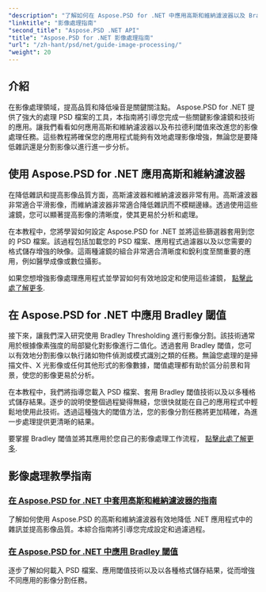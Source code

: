 ```yaml
---
"description": "了解如何在 Aspose.PSD for .NET 中應用高斯和維納濾波器以及 Bradley 閾值以實現更好的影像處理和分割。"
"linktitle": "影像處理指南"
"second_title": "Aspose.PSD .NET API"
"title": "Aspose.PSD for .NET 影像處理指南"
"url": "/zh-hant/psd/net/guide-image-processing/"
"weight": 20
---
```


## 介紹

在影像處理領域，提高品質和降低噪音是關鍵關注點。 Aspose.PSD for .NET 提供了強大的處理 PSD 檔案的工具，本指南將引導您完成一些關鍵影像濾鏡和技術的應用。讓我們看看如何應用高斯和維納濾波器以及布拉德利閾值來改進您的影像處理任務。這些教程將確保您的應用程式能夠有效地處理影像增強，無論您是要降低雜訊還是分割影像以進行進一步分析。

## 使用 Aspose.PSD for .NET 應用高斯和維納濾波器

在降低雜訊和提高影像品質方面，高斯濾波器和維納濾波器非常有用。高斯濾波器非常適合平滑影像，而維納濾波器非常適合降低雜訊而不模糊邊緣。透過使用這些濾鏡，您可以顯著提高影像的清晰度，使其更易於分析和處理。

在本教程中，您將學習如何設定 Aspose.PSD for .NET 並將這些篩選器套用到您的 PSD 檔案。該過程包括加載您的 PSD 檔案、應用程式過濾器以及以您需要的格式儲存增強的映像。這兩種濾鏡的組合非常適合清晰度和銳利度至關重要的應用，例如醫學成像或數位攝影。

如果您想增強影像處理應用程式並學習如何有效地設定和使用這些濾鏡， [點擊此處了解更多](./guide-to-apply-gaussian-wiener-filters/).

## 在 Aspose.PSD for .NET 中應用 Bradley 閾值

接下來，讓我們深入研究使用 Bradley Thresholding 進行影像分割。該技術通常用於根據像素強度的局部變化對影像進行二值化。透過套用 Bradley 閾值，您可以有效地分割影像以執行諸如物件偵測或模式識別之類的任務。無論您處理的是掃描文件、X 光影像或任何其他形式的影像數據，閾值處理都有助於區分前景和背景，使您的影像更易於分析。

在本教程中，我們將指導您載入 PSD 檔案、套用 Bradley 閾值技術以及以多種格式儲存結果。逐步的說明使整個過程變得無縫，您很快就能在自己的應用程式中輕鬆地使用此技術。透過這種強大的閾值方法，您的影像分割任務將更加精確，為進一步處理提供更清晰的結果。

要掌握 Bradley 閾值並將其應用於您自己的影像處理工作流程， [點擊此處了解更多](./apply-bradley-thresholding/).

## 影像處理教學指南
### [在 Aspose.PSD for .NET 中套用高斯和維納濾波器的指南](./guide-to-apply-gaussian-wiener-filters/)
了解如何使用 Aspose.PSD 的高斯和維納濾波器有效地降低 .NET 應用程式中的雜訊並提高影像品質。本綜合指南將引導您完成設定和過濾過程。
### [在 Aspose.PSD for .NET 中應用 Bradley 閾值](./apply-bradley-thresholding/)
逐步了解如何載入 PSD 檔案、應用閾值技術以及以各種格式儲存結果，從而增強不同應用的影像分割任務。